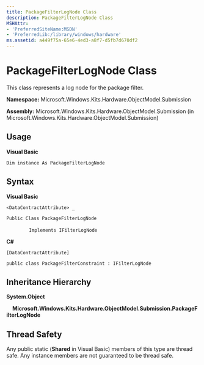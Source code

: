 ```yaml
---
title: PackageFilterLogNode Class
description: PackageFilterLogNode Class
MSHAttr:
- 'PreferredSiteName:MSDN'
- 'PreferredLib:/library/windows/hardware'
ms.assetid: a449f75a-65e6-4ed3-a8f7-d5fb7d670df2
---
```


# PackageFilterLogNode Class


This class represents a log node for the package filter.

**Namespace:** Microsoft.Windows.Kits.Hardware.ObjectModel.Submission

**Assembly:** Microsoft.Windows.Kits.Hardware.ObjectModel.Submission (in Microsoft.Windows.Kits.Hardware.ObjectModel.Submission)

## <span id="Usage"></span><span id="usage"></span><span id="USAGE"></span>Usage


**Visual Basic**

`Dim instance As PackageFilterLogNode`

## <span id="Syntax"></span><span id="syntax"></span><span id="SYNTAX"></span>Syntax


**Visual Basic**

`<DataContractAttribute> _`

`Public Class PackageFilterLogNode`

               `Implements IFilterLogNode`

**C#**

`[DataContractAttribute]`

`public class PackageFilterConstraint : IFilterLogNode`

## <span id="Inheritance_Hierarchy"></span><span id="inheritance_hierarchy"></span><span id="INHERITANCE_HIERARCHY"></span>Inheritance Hierarchy


**System.Object**

    **Microsoft.Windows.Kits.Hardware.ObjectModel.Submission.PackageFilterLogNode**

## <span id="Thread_Safety"></span><span id="thread_safety"></span><span id="THREAD_SAFETY"></span>Thread Safety


Any public static (**Shared** in Visual Basic) members of this type are thread safe. Any instance members are not guaranteed to be thread safe.

 

 






